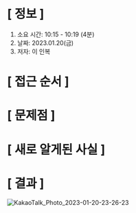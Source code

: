 # **[ 정보 ]**
1. 소요 시간: 10:15 - 10:19 (4분)
2. 날짜: 2023.01.20(금)
3. 저자: 이 인복

# **[ 접근 순서 ]**

# **[ 문제점 ]**

# **[ 새로 알게된 사실 ]**

# **[ 결과 ]**
![KakaoTalk_Photo_2023-01-20-23-26-23](https://user-images.githubusercontent.com/59809278/213723030-6d4b7a03-e211-449a-8bd0-4141bf0140d3.png)




         
